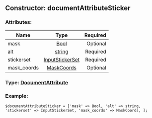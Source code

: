 ## Constructor: documentAttributeSticker  

### Attributes:

| Name     |    Type       | Required |
|----------|:-------------:|---------:|
|mask|[Bool](../types/Bool.md) | Optional|
|alt|[string](../types/string.md) | Required|
|stickerset|[InputStickerSet](../types/InputStickerSet.md) | Required|
|mask\_coords|[MaskCoords](../types/MaskCoords.md) | Optional|


### Type: [DocumentAttribute](../types/DocumentAttribute.md)

### Example:


```
$documentAttributeSticker = ['mask' => Bool, 'alt' => string, 'stickerset' => InputStickerSet, 'mask_coords' => MaskCoords, ];
```